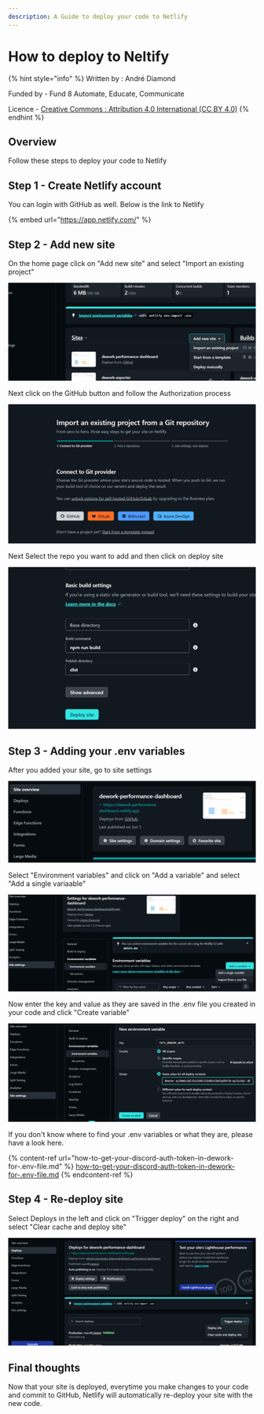 ```yaml
---
description: A Guide to deploy your code to Netlify
---
```


# How to deploy to Neltify

{% hint style="info" %}
Written by : André Diamond

Funded by - Fund 8 Automate, Educate, Communicate

Licence - [Creative Commons : Attribution 4.0 International (CC BY 4.0)](https://creativecommons.org/licenses/by/4.0/)
{% endhint %}

## Overview

Follow these steps to deploy your code to Netlify

## Step 1 - Create Netlify account

You can login with GitHub as well. Below is the link to Netlify

{% embed url="https://app.netlify.com/" %}

## Step 2 - Add new site

On the home page click on "Add new site" and select "Import an existing project"

![](<../../.gitbook/assets/image (2).png>)

Next click on the GitHub button and follow the Authorization process

![](<../../.gitbook/assets/image (5) (1).png>)

Next Select the repo you want to add and then click on deploy site

![](<../../.gitbook/assets/image (8).png>)

## Step 3 - Adding your .env variables

After you added your site, go to site settings

![](../../.gitbook/assets/image.png)

Select "Environment variables" and click on "Add a variable" and select "Add a single variaable"

![](<../../.gitbook/assets/image (6).png>)

Now enter the key and value as they are saved in the .env file you created in your code and click "Create variable"

![](<../../.gitbook/assets/image (7) (1).png>)

If you don't know where to find your .env variables or what they are, please have a look here.

{% content-ref url="how-to-get-your-discord-auth-token-in-dework-for-.env-file.md" %}
[how-to-get-your-discord-auth-token-in-dework-for-.env-file.md](how-to-get-your-discord-auth-token-in-dework-for-.env-file.md)
{% endcontent-ref %}

## Step 4 - Re-deploy site

Select Deploys in the left and click on "Trigger deploy" on the right and select "Clear cache and deploy site"

![](<../../.gitbook/assets/image (4) (1).png>)

## Final thoughts

Now that your site is deployed, everytime you make changes to your code and commit to GitHub, Netlify will automatically re-deploy your site with the new code.

